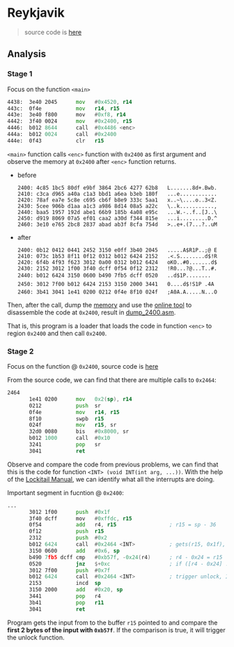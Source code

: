 # Reykjavik
> source code is [here](./dump.asm)

## Analysis

### Stage 1
Focus on the function `<main>`
```asm
4438:  3e40 2045      mov	#0x4520, r14
443c:  0f4e           mov	r14, r15
443e:  3e40 f800      mov	#0xf8, r14
4442:  3f40 0024      mov	#0x2400, r15
4446:  b012 8644      call	#0x4486 <enc>
444a:  b012 0024      call	#0x2400
444e:  0f43           clr	r15
```

`<main>` function calls `<enc>` function with `0x2400` as first argument and observe the memory at `0x2400` after `<enc>` function returns.

- before
  ```
  2400: 4c85 1bc5 80df e9bf 3864 2bc6 4277 62b8   L.......8d+.Bwb.
  2410: c3ca d965 a40a c1a3 bbd1 a6ea b3eb 180f   ...e............
  2420: 78af ea7e 5c8e c695 cb6f b8e9 333c 5aa1   x..~\....o..3<Z.
  2430: 5cee 906b d1aa a1c3 a986 8d14 08a5 a22c   \..k...........,
  2440: baa5 1957 192d abe1 66b9 185b 4a08 e95c   ...W.-..f..[J..\
  2450: d919 8069 07a5 ef01 caa2 a30d f344 815e   ...i.........D.^
  2460: 3e10 e765 2bc8 2837 abad ab3f 8cfa 754d   >..e+.(7...?..uM
  ```
- after
  ```
  2400: 0b12 0412 0441 2452 3150 e0ff 3b40 2045   .....A$R1P..;@ E
  2410: 073c 1b53 8f11 0f12 0312 b012 6424 2152   .<.S........d$!R
  2420: 6f4b 4f93 f623 3012 0a00 0312 b012 6424   oKO..#0.......d$
  2430: 2152 3012 1f00 3f40 dcff 0f54 0f12 2312   !R0...?@...T..#.
  2440: b012 6424 3150 0600 b490 7fb5 dcff 0520   ..d$1P........ 
  2450: 3012 7f00 b012 6424 2153 3150 2000 3441   0....d$!S1P .4A
  2460: 3b41 3041 1e41 0200 0212 0f4e 8f10 024f   ;A0A.A.....N...O
  ```

Then, after the call, dump the [memory](./memory.bin) and use the [online tool](https://microcorruption.com/assembler) to disassemble the code at `0x2400`, result in [dump_2400.asm](./dump_2400.asm).

That is, this program is a loader that loads the code in function `<enc>` to region `0x2400` and then call `0x2400`.

### Stage 2
Focus on the function @ `0x2400`, source code is [here](./dump_2400.asm)

From the source code, we can find that there are multiple calls to `0x2464`:
```asm
2464
       1e41 0200      mov	0x2(sp), r14
       0212           push	sr
       0f4e           mov	r14, r15
       8f10           swpb	r15
       024f           mov	r15, sr
       32d0 0080      bis	#0x8000, sr
       b012 1000      call	#0x10
       3241           pop	sr
       3041           ret
```
Observe and compare the code from previous problems, we can find that this is the code for function `<INT> (void INT(int arg, ...))`. With the help of the [Lockitail Manual](https://microcorruption.com/public/manual.pdf), we can identify what all the interrupts are doing.

Important segment in fucntion @ `0x2400`:
```asm
...
       3012 1f00      push	#0x1f
       3f40 dcff      mov	#0xffdc, r15
       0f54           add	r4, r15                 ; r15 = sp - 36
       0f12           push	r15
       2312           push	#0x2
       b012 6424      call	#0x2464 <INT>           ; gets(r15, 0x1f), INT 0x2 ~> gets
       3150 0600      add	#0x6, sp
       b490 7fb5 dcff cmp	#0xb57f, -0x24(r4)      ; r4 - 0x24 = r15
       0520           jnz	$+0xc                   ; if ([r4 - 0x24] != 0xb57f), jump to $+0xc
       3012 7f00      push	#0x7f
       b012 6424      call	#0x2464 <INT>           ; trigger unlock, INT 0x7f ~> unlock
       2153           incd	sp
       3150 2000      add	#0x20, sp
       3441           pop	r4
       3b41           pop	r11
       3041           ret
```

Program gets the input from to the buffer `r15` pointed to and compare the **first 2 bytes of the input with `0xb57f`**.
If the comparison is true, it will trigger the unlock function.

<!-- solution: {'level_id': 6, 'input': '7fb5;'} -->
